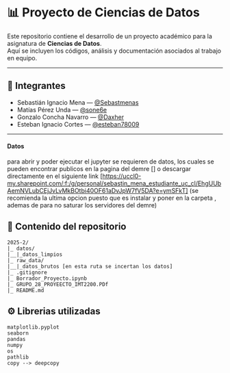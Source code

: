 # 📊 Proyecto de Ciencias de Datos

Este repositorio contiene el desarrollo de un proyecto académico para la asignatura de **Ciencias de Datos**.  
Aquí se incluyen los códigos, análisis y documentación asociados al trabajo en equipo.

---

## 👥 Integrantes

- Sebastián Ignacio Mena — [@Sebastmenas](https://github.com/Sebastmenas)  
- Matías Pérez Unda — [@sone6e](https://github.com/sone6e)  
- Gonzalo Concha Navarro — [@Daxher](https://github.com/Daxher)  
- Esteban Ignacio Cortes — [@esteban78009](https://github.com/esteban78009)  

---
#### Datos
para abrir y poder ejecutar el jupyter se requieren de datos, los cuales se pueden encontrar publicos en la pagina del demre [] o descargar directamente en el siguiente link [https://uccl0-my.sharepoint.com/:f:/g/personal/sebastin_mena_estudiante_uc_cl/EhgUUbAemNVLubCEjJvLvMkBOtbi40OF61aDvJpW7fV5DA?e=ymSFkT] (se recomienda la ultima opcion puesto que es instalar y poner en la carpeta , ademas de para no saturar los servidores del demre)
## 📂 Contenido del repositorio
```
2025-2/
|_ datos/
|__|_datos_limpios
|_ raw_data/
|__|_datos_brutos [en esta ruta se incertan los datos]
|_ .gitignore
|_ Borrador_Proyecto.ipynb
|_ GRUPO_28_PROYEECTO_IMT2200.PDf 
|_ README.md
```
## ⚙️ Librerias utilizadas
```
matplotlib.pyplot 
seaborn 
pandas 
numpy
os
pathlib
copy --> deepcopy 
```

